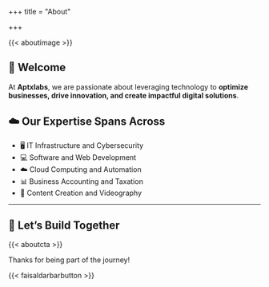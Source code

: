 +++
title = "About"

+++

{{< aboutimage >}}

## 👋 Welcome

At **Aptxlabs**, we are passionate about leveraging technology to **optimize businesses, drive innovation, and create impactful digital solutions**. 

## ☁️ Our Expertise Spans Across  

- 🖥 IT Infrastructure and Cybersecurity
- 💻 Software and Web Development
- ☁️ Cloud Computing and Automation
- 📊 Business Accounting and Taxation
- 🎥 Content Creation and Videography

---

## 🚀 Let’s Build Together

{{< aboutcta >}}

Thanks for being part of the journey!

{{< faisaldarbarbutton >}}
